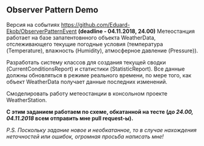 ## Observer Pattern Demo
Версия на событиях https://github.com/Eduard-Ekob/ObserverPatternEvent
**(deadline - 04.11.2018, 24.00)** Метеостанция работает на базе запатентовнного объекта WeatherData, отслеживающего текущие погодные условия (температура (Temperature), влажность (Humidity), атмосферное давление (Pressure)). 

Разработать систему классов для создания текущей сводки (CurrentConditionsReport) и статистики (StatisticReport). Все данные должны обновляться в режиме реального времени, по мере того, как объект WeatherData получает данные последних изменений.

Смоделировать работу метеостанции в консольном проекте WeatherStation.

**С этим заданием работаем по схеме, обкатанной на тесте (*до 24.00, 04.11.2018* всем отправить мне pull request-ы).**

*P.S. Поскольку задание новое и необкатанное, то в случае нахождения неточностей или ошибок, огромная просьба написать мне!*
